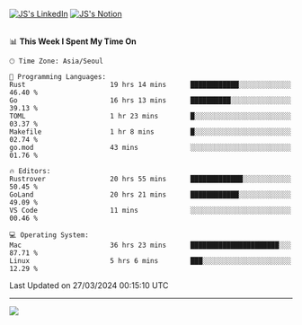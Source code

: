 
[![JS's LinkedIn](https://img.shields.io/badge/LinkedIn-blue?style=for-the-badge&logo=linkedin)](https://www.linkedin.com/in/jaeseung-lee-5a2a32139/) 
[![JS's Notion](https://img.shields.io/badge/Notion-black?style=for-the-badge&logo=notion)](https://bit.ly/ljswiki1) <br><br>
<!-- ![JS's GitHub stats](https://github-readme-stats-lemon-five.vercel.app/api?username=tkxkd0159&hide=contribs,prs,stars,issues&show_icons=true&theme=react&include_all_commits=true)   -->
<!-- ![Top Langs](https://github-readme-stats-lemon-five.vercel.app/api/top-langs/?username=tkxkd0159&layout=compact&hide=jupyter%20notebook,scss,html,css&langs_count=10)  -->


<!--START_SECTION:waka-->
📊 **This Week I Spent My Time On** 

```text
🕑︎ Time Zone: Asia/Seoul

💬 Programming Languages: 
Rust                     19 hrs 14 mins      ████████████░░░░░░░░░░░░░   46.40 % 
Go                       16 hrs 13 mins      ██████████░░░░░░░░░░░░░░░   39.13 % 
TOML                     1 hr 23 mins        █░░░░░░░░░░░░░░░░░░░░░░░░   03.37 % 
Makefile                 1 hr 8 mins         █░░░░░░░░░░░░░░░░░░░░░░░░   02.74 % 
go.mod                   43 mins             ░░░░░░░░░░░░░░░░░░░░░░░░░   01.76 % 

🔥 Editors: 
Rustrover                20 hrs 55 mins      █████████████░░░░░░░░░░░░   50.45 % 
GoLand                   20 hrs 21 mins      ████████████░░░░░░░░░░░░░   49.09 % 
VS Code                  11 mins             ░░░░░░░░░░░░░░░░░░░░░░░░░   00.46 % 

💻 Operating System: 
Mac                      36 hrs 23 mins      ██████████████████████░░░   87.71 % 
Linux                    5 hrs 6 mins        ███░░░░░░░░░░░░░░░░░░░░░░   12.29 % 
```


 Last Updated on 27/03/2024 00:15:10 UTC
<!--END_SECTION:waka-->

---
<a href="https://github.com/tkxkd0159/books">
  <img align="center" src="https://github-readme-stats-lemon-five.vercel.app/api/pin/?username=tkxkd0159&repo=books&theme=react" />
</a>

<!---
- 🔭 I’m currently working on ...
- 🌱 I’m currently learning blockchain and distributed network
- 👯 I’m looking to collaborate on ...
- 🤔 I’m looking for help with ...
- 💬 Ask me about ...
- 📫 How to reach me: ...
- 😄 Pronouns: ...
- ⚡ Fun fact: ...
-->

